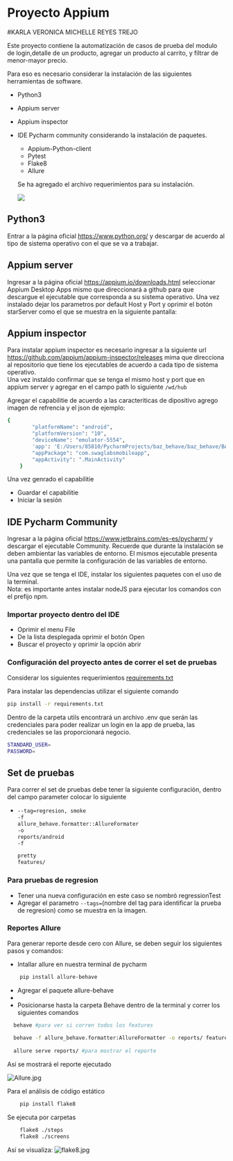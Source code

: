 
# Proyecto Appium 
#KARLA VERONICA MICHELLE REYES TREJO

Este proyecto contiene la automatización de casos de prueba del modulo de login,detalle de un producto, agregar un producto al carrito, y filtrar de menor-mayor precio.

Para eso es necesario considerar la instalación de las siguientes herramientas de software.

* Python3
* Appium server
* Appium inspector
* IDE Pycharm community considerando la instalación de paquetes.
    * Appium-Python-client
    * Pytest
    * Flake8
    * Allure

  Se ha agregado el archivo requerimientos para su instalación.



  ![](E:\Users\85810\Desktop\requerimientos.jpg)

  
## Python3
Entrar a la página oficial https://www.python.org/ y descargar de acuerdo al tipo de sistema operativo con el que se va a trabajar.  

## Appium server
Ingresar a la página oficial https://appium.io/downloads.html seleccionar Appium Desktop Apps mismo que direccionará a github para que descargue el ejecutable que corresponda a su sistema operativo.
Una vez instalado dejar los parametros por default Host y Port y oprimir el botón starServer como el que se muestra en la siguiente pantalla:
   


## Appium inspector
Para instalar appium inspector es necesario ingresar a la siguiente url https://github.com/appium/appium-inspector/releases mima que direcciona al repositorio que tiene los ejecutables de acuerdo a cada tipo de sistema operativo.   
Una vez instaldo confirmar que se tenga el mismo host y port que en appium server y agregar en el campo path lo siguiente `/wd/hub`  
  
Agregar el capabilitie de acuerdo a las caracteriticas de dipositivo agrego imagen de refrencia y el json de ejemplo:  


  
```bash
{
        "platformName": "android",
        "platformVersion": "10",
        "deviceName": "emulator-5554",
        'app': 'E:/Users/85810/PycharmProjects/baz_behave/baz_behave/BAZQA5-2023/entregables/KarlaReyesTrejo/APPIUM/Behave/APP/sauce_app.apk',
        "appPackage": "com.swaglabsmobileapp",
        "appActivity": ".MainActivity"
    }
```
Una vez genrado el capabilitie
* Guardar el capabilitie
* Iniciar la sesión



## IDE Pycharm Community
Ingresar a la página oficial https://www.jetbrains.com/es-es/pycharm/ y descargar el
ejecutable Community. Recuerde que durante la instalación se deben ambientar las variables de entorno.
El mismos ejecutable presenta una pantalla que permite la configuración de las variables de entorno. 

Una vez que se tenga el IDE, instalar los siguientes paquetes con el uso de la terminal.  
Nota: es importante antes instalar nodeJS para ejecutar los comandos con el prefijo npm. 


### Importar proyecto dentro del IDE
* Oprimir el menu File
* De la lista desplegada oprimir el botón Open
* Buscar el proyecto y oprimir la opción abrir


### Configuración del proyecto antes de correr el set de pruebas

Considerar los siguientes requerimientos [requirements.txt](requirements.txt)

Para instalar las dependencias utilizar el siguiente comando
  
 ```bash
pip install -r requirements.txt
``` 

Dentro de la carpeta utils encontrará un archivo .env que serán las credenciales para poder realizar un login en la app de prueba, las credenciales se las proporcionará negocio.
```bash
STANDARD_USER=
PASSWORD=
```

## Set de pruebas

Para correr el set de pruebas debe tener la siguiente configuración, dentro del campo parameter colocar lo siguiente
* ```bash
  --tag=regresion, smoke
  -f
  allure_behave.formatter::AllureFormater
  -o
  reports/android
  -f

  pretty
  features/  
  ```  
  
  

### Para pruebas de regresion 
* Tener una nueva configuración en este caso se nombró regressionTest
* Agregar el parametro `--tags=`(nombre del tag para identificar la prueba de regresion) como se muestra en la imagen.

  
### Reportes Allure  

Para generar reporte desde cero con Allure, se deben seguir los siguientes pasos y comandos:

* Intallar allure en nuestra terminal de pycharm 
```bash
    pip install allure-behave
  ```  

* Agregar el paquete allure-behave 
* 
* Posicionarse hasta la carpeta Behave dentro de la terminal y correr los siguientes comandos
```bash
  behave #para ver si corren todos los features 
  
  behave -f allure_behave.formatter:AllureFormatter -o reports/ features # para generar la carpeta reports y correr las pruebas 
  
  allure serve reports/ #para mostrar el reporte
```  
Así se mostrará el reporte ejecutado

![Allure.jpg](..%2F..%2F..%2F..%2F..%2F..%2F..%2FDesktop%2FAllure.jpg)

Para el análisis de código estático

```bash
    pip install flake8
  ```  
Se ejecuta por carpetas 
```bash
    flake8 ./steps
    flake8 ./screens
  ```

Así se visualiza:
![flake8.jpg](..%2F..%2F..%2F..%2F..%2F..%2F..%2FDesktop%2Fflake8.jpg)
